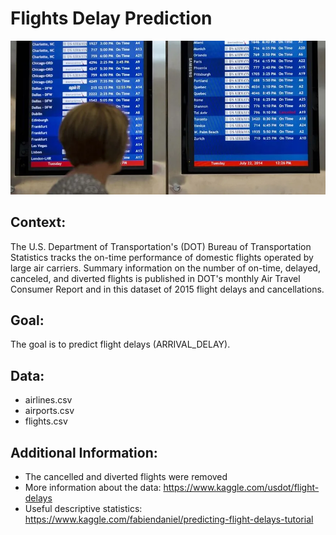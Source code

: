 # Flights Delay Prediction

![Screenshot](image.webp)

## Context:
The U.S. Department of Transportation's (DOT) Bureau of Transportation Statistics tracks the on-time performance of domestic flights operated by large air carriers. Summary information on the number of on-time, delayed, canceled, and diverted flights is published in DOT's monthly Air Travel Consumer Report and in this dataset of 2015 flight delays and cancellations.

## Goal:
The goal is to predict flight delays (ARRIVAL_DELAY).

## Data:
* airlines.csv
* airports.csv
* flights.csv

## Additional Information:
* The cancelled and diverted flights were removed
* More information about the data: https://www.kaggle.com/usdot/flight-delays
* Useful descriptive statistics: https://www.kaggle.com/fabiendaniel/predicting-flight-delays-tutorial
